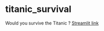 # titanic_survival
Would you survive the Titanic ?
[Streamlit link](https://share.streamlit.io/saladegirouard/titanic_survival/main/Titanic_survival.py)
